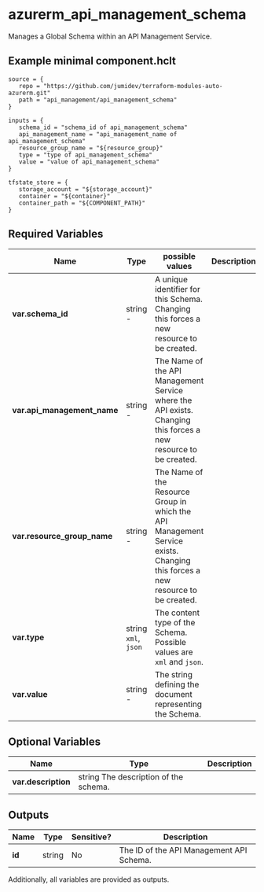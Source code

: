 # azurerm_api_management_schema

Manages a Global Schema within an API Management Service.

## Example minimal component.hclt

```hcl
source = {
   repo = "https://github.com/jumidev/terraform-modules-auto-azurerm.git" 
   path = "api_management/api_management_schema" 
}

inputs = {
   schema_id = "schema_id of api_management_schema" 
   api_management_name = "api_management_name of api_management_schema" 
   resource_group_name = "${resource_group}" 
   type = "type of api_management_schema" 
   value = "value of api_management_schema" 
}

tfstate_store = {
   storage_account = "${storage_account}" 
   container = "${container}" 
   container_path = "${COMPONENT_PATH}" 
}

```

## Required Variables

| Name | Type |  possible values |  Description |
| ---- | --------- |  ----------- | ----------- |
| **var.schema_id** | string  -  |  A unique identifier for this Schema. Changing this forces a new resource to be created. | 
| **var.api_management_name** | string  -  |  The Name of the API Management Service where the API exists. Changing this forces a new resource to be created. | 
| **var.resource_group_name** | string  -  |  The Name of the Resource Group in which the API Management Service exists. Changing this forces a new resource to be created. | 
| **var.type** | string  `xml`, `json`  |  The content type of the Schema. Possible values are `xml` and `json`. | 
| **var.value** | string  -  |  The string defining the document representing the Schema. | 

## Optional Variables

| Name | Type |  Description |
| ---- | --------- |  ----------- |
| **var.description** | string  The description of the schema. | 



## Outputs

| Name | Type | Sensitive? | Description |
| ---- | ---- | --------- | --------- |
| **id** | string | No  | The ID of the API Management API Schema. | 

Additionally, all variables are provided as outputs.
